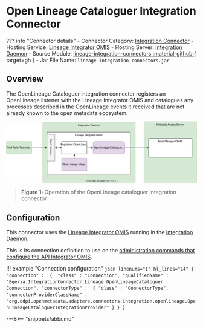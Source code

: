 <!-- SPDX-License-Identifier: CC-BY-4.0 -->
<!-- Copyright Contributors to the ODPi Egeria project. -->

# Open Lineage Cataloguer Integration Connector

??? info "Connector details"
    - Connector Category: [Integration Connector](/connectors/integration-connector)
    - Hosting Service: [Lineage Integrator OMIS](/services/omis/lineage-integrator)
    - Hosting Server: [Integration Daemon](/concepts/integration-daemon)
    - Source Module: [lineage-integration-connectors :material-github:](https://github.com/odpi/egeria/tree/master/open-metadata-implementation/adapters/open-connectors/integration-connectors/lineage-integration-connectors){ target=gh }
    - Jar File Name: `lineage-integration-connectors.jar`

## Overview

The OpenLineage Cataloguer integration connector registers an OpenLineage listener with the Lineage Integrator OMIS and catalogues any processes described in the OpenLineage events it received that are not already known to the open metadata ecosystem.

![Figure 1](open-lineage-cataloguer-integration-connector.svg)
> **Figure 1:** Operation of the OpenLineage cataloguer integration connector


## Configuration

This connector uses the [Lineage Integrator OMIS](/services/omis/lineage-integrator/overview)
running in the [Integration Daemon](/concepts/integration-daemon).

This is its connection definition to use on the [administration commands that configure the API Integrator OMIS](/guides/admin//servers/configuring-an-integration-daemon/#configure-the-integration-services).

!!! example "Connection configuration"
    ```json linenums="1" hl_lines="14"
    {
       "connection" : 
                    { 
                        "class" : "Connection",
                        "qualifiedName" : "Egeria:IntegrationConnector:Lineage:OpenLineageCataloguer Connection",
                        "connectorType" : 
                        {
                            "class" : "ConnectorType",
                            "connectorProviderClassName" : "org.odpi.openmetadata.adapters.connectors.integration.openlineage.OpenLineageCataloguerIntegrationProvider"
                        }
                    }
    }
    ```

---8<-- "snippets/abbr.md"